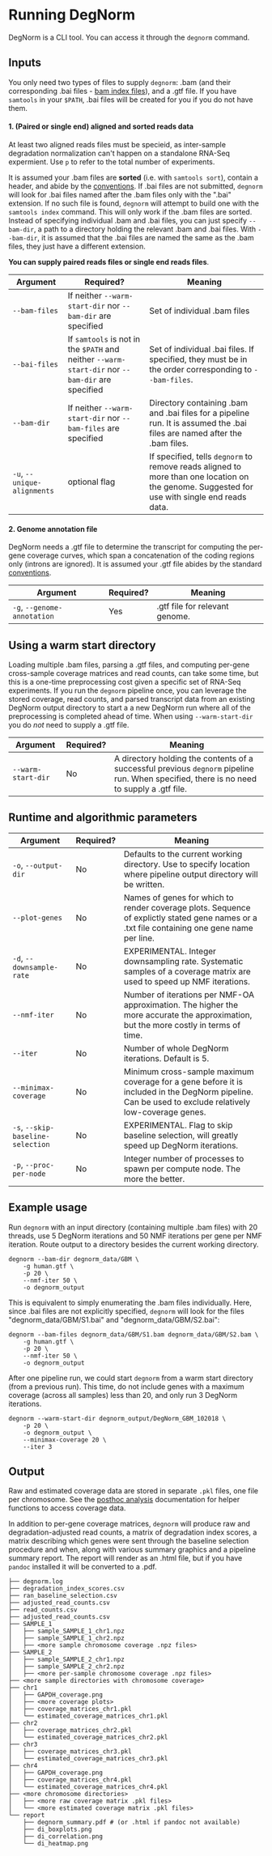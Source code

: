 # Running DegNorm

DegNorm is a CLI tool. You can access it through the `degnorm` command.
 
## Inputs
You only need two types of files to supply `degnorm`: .bam (and their corresponding .bai files - [bam index files](https://www.biostars.org/p/15847/)), and a .gtf file.
If you have `samtools` in your `$PATH`, .bai files will be created for you if you do not have them.

#### 1. (Paired or single end) aligned and sorted reads data
At least two aligned reads files must be specieid, as inter-sample degradation normalization can't happen on a standalone 
RNA-Seq expermient. Use `p` to refer to the total number of experiments.

It is assumed your .bam files are **sorted** (i.e. with `samtools sort`), contain a header, and abide by the [conventions](http://samtools.sourceforge.net/SAM1.pdf). If .bai files are not submitted,
`degnorm` will look for .bai files named after the .bam files only with the ".bai" extension. If no such file is found, `degnorm` will attempt to build one with the `samtools index` command. This will only work if the .bam files are sorted.
Instead of specifying individual .bam and .bai files, you can just specify `--bam-dir`, a path to a directory holding the relevant .bam and .bai files.
  With `--bam-dir`, it is assumed that the .bai files are named the same as the .bam files, they just have a different extension.

**You can supply paired reads files or single end reads files**.

Argument    | Required? |    Meaning
----------- | --------- | ------------
`--bam-files` | If neither `--warm-start-dir` nor `--bam-dir` are specified | Set of individual .bam files
`--bai-files` | If `samtools` is not in the `$PATH` and neither `--warm-start-dir` nor `--bam-dir` are specified | Set of individual .bai files. If specified, they must be in the order corresponding to `--bam-files`.
`--bam-dir`   | If neither `--warm-start-dir` nor `--bam-files` are specified | Directory containing .bam and .bai files for a pipeline run. It is assumed the .bai files are named after the .bam files.
`-u`, `--unique-alignments` | optional flag | If specified, tells `degnorm` to remove reads aligned to more than one location on the genome. Suggested for use with single end reads data.

#### 2. Genome annotation file
DegNorm needs a .gtf file to determine the transcript for computing the per-gene coverage curves, which span a 
concatenation of the coding regions only (introns are ignored). It is assumed your .gtf file abides by the standard [conventions](https://useast.ensembl.org/info/website/upload/gff.html).

Argument    | Required? |    Meaning
----------- | --------- | ------------
`-g`, `--genome-annotation` | Yes | .gtf file for relevant genome.


## Using a warm start directory
Loading multiple .bam files, parsing a .gtf files, and computing per-gene cross-sample coverage matrices and read counts, can take some time, but this is a one-time
 preprocessing cost given a specific set of RNA-Seq experiments. If you run the `degnorm` pipeline once, you can leverage
the stored coverage, read counts, and parsed transcript data from an existing DegNorm output directory to start a a new DegNorm run where all of the
preprocessing is completed ahead of time. When using `--warm-start-dir` you do *not* need to supply a .gtf file.

Argument    | Required? |    Meaning
----------- | --------- | ------------
`--warm-start-dir` | No | A directory holding the contents of a successful previous `degnorm` pipeline run. When specified, there is no need to supply a .gtf file.

## Runtime and algorithmic parameters

Argument    | Required? |    Meaning
----------- | --------- | ------------
`-o`, `--output-dir` | No | Defaults to the current working directory. Use to specify location where pipeline output directory will be written.
`--plot-genes` | No | Names of genes for which to render coverage plots. Sequence of explictly stated gene names or a .txt file containing one gene name per line.
`-d`, `--downsample-rate` | No | EXPERIMENTAL. Integer downsampling rate. Systematic samples of a coverage matrix are used to speed up NMF iterations.
`--nmf-iter` | No | Number of iterations per NMF-OA approximation. The higher the more accurate the approximation, but the more costly in terms of time.
`--iter` | No | Number of whole DegNorm iterations. Default is 5.
`--minimax-coverage` | No | Minimum cross-sample maximum coverage for a gene before it is included in the DegNorm pipeline. Can be used to exclude relatively low-coverage genes.
 `-s`, `--skip-baseline-selection` | No | EXPERIMENTAL. Flag to skip baseline selection, will greatly speed up DegNorm iterations.
 `-p`, `--proc-per-node` | No | Integer number of processes to spawn per compute node. The more the better.


## Example usage

Run `degnorm` with an input directory (containing multiple .bam files) with 20 threads, use 5 DegNorm iterations and 50 NMF iterations per gene per NMF iteration.
Route output to a directory besides the current working directory.

    degnorm --bam-dir degnorm_data/GBM \
        -g human.gtf \
        -p 20 \
        --nmf-iter 50 \
        -o degnorm_output
        
        
This is equivalent to simply enumerating the .bam files individually. Here, since .bai files are not explicitly specified, `degnorm` will look for 
the files "degnorm_data/GBM/S1.bai" and  "degnorm_data/GBM/S2.bai":

    degnorm --bam-files degnorm_data/GBM/S1.bam degnorm_data/GBM/S2.bam \
        -g human.gtf \
        -p 20 \
        --nmf-iter 50 \
        -o degnorm_output


After one pipeline run, we could start `degnorm` from a warm start directory (from a previous run). This time, do not include genes with a maximum coverage
(across all samples) less than 20, and only run 3 DegNorm iterations.

    degnorm --warm-start-dir degnorm_output/DegNorm_GBM_102018 \
        -p 20 \
        -o degnorm_output \
        --minimax-coverage 20 \
        --iter 3
        
## Output

Raw and estimated coverage data are stored in separate `.pkl` files, one file per chromosome. See the [posthoc analysis](../howtos/posthoc_analysis.md)
 documentation for helper functions to access coverage data.

In addition to per-gene coverage matrices, `degnorm` will produce raw and degradation-adjusted read counts, a matrix of degradation index scores,
a matrix describing which genes were sent through the baseline selection procedure and when, along with various summary graphics and a pipeline summary report. 
The report will render as an .html file, but if you have `pandoc` installed
it will be converted to a .pdf.


    ├── degnorm.log
    ├── degradation_index_scores.csv
    ├── ran_baseline_selection.csv
    ├── adjusted_read_counts.csv
    ├── read_counts.csv
    ├── adjusted_read_counts.csv
    ├── SAMPLE_1
    │   ├── sample_SAMPLE_1_chr1.npz
    │   ├── sample_SAMPLE_1_chr2.npz
    │   ├── <more sample chromosome coverage .npz files>
    ├── SAMPLE_2
    │   ├── sample_SAMPLE_2_chr1.npz
    │   ├── sample_SAMPLE_2_chr2.npz
    │   ├── <more per-sample chromosome coverage .npz files>
    ├── <more sample directories with chromosome coverage>
    ├── chr1
    │   ├── GAPDH_coverage.png
    │   ├── <more coverage plots>
    │   ├── coverage_matrices_chr1.pkl
    │   └── estimated_coverage_matrices_chr1.pkl
    ├── chr2
    │   ├── coverage_matrices_chr2.pkl
    │   └── estimated_coverage_matrices_chr2.pkl
    ├── chr3
    │   ├── coverage_matrices_chr3.pkl
    │   └── estimated_coverage_matrices_chr3.pkl
    ├── chr4
    │   ├── GAPDH_coverage.png
    │   ├── coverage_matrices_chr4.pkl
    │   └── estimated_coverage_matrices_chr4.pkl
    ├── <more chromosome directories>
    │   ├── <more raw coverage matrix .pkl files>
    │   └── <more estimated coverage matrix .pkl files>
    └── report
        ├── degnorm_summary.pdf # (or .html if pandoc not available)
        ├── di_boxplots.png
        ├── di_correlation.png
        └── di_heatmap.png
